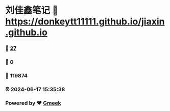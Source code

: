 # 刘佳鑫笔记 :link: https://donkeytt11111.github.io/jiaxin.github.io 
### :page_facing_up: [27](https://donkeytt11111.github.io/jiaxin.github.io/tag.html) 
### :speech_balloon: 0 
### :hibiscus: 119874 
### :alarm_clock: 2024-06-17 15:35:38 
### Powered by :heart: [Gmeek](https://github.com/Meekdai/Gmeek)

